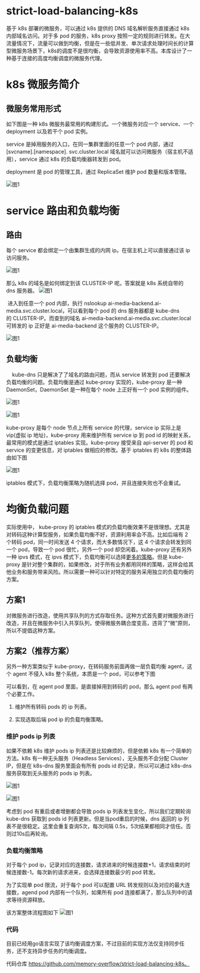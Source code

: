 # strict-load-balancing-k8s

基于 k8s 部署的微服务，可以通过 k8s 提供的 DNS 域名解析服务直接通过 k8s 内部域名访问。对于多 pod 的服务，k8s proxy 按照一定的规则进行转发。在大流量情况下，流量可以做到均衡，但是在一些低并发、单次请求处理时间长的计算型微服务场景下，k8s的调度不是很均衡，会导致资源使用率不高。本库设计了一种基于连接的高度均衡调度的微服务代理。

# k8s 微服务简介
## 微服务常用形式
如下图是一种 k8s 微服务最常用的构建形式。一个微服务对应一个 service、一个 deployment 以及若干个 pod 实例。

service 是掉用服务的入口，在同一集群里面的任意一个 pod 内部，通过 [svcname].[namespace]. svc.cluster.local 域名就可以访问微服务（宿主机不适用），service 通过 k8s 的负载均衡器转发到 pod。

deployment 是 pod 的管理工具，通过 ReplicaSet 维护 pod 数量和版本管理。

![图1](https://github.com/memory-overflow/strict-load-balancing-k8s/blob/master/images/e54f5e9e0da946a18a1fcebc8a655dc2.webp)



# service 路由和负载均衡
## 路由
每个 service 都会绑定一个由集群生成的内网 ip。在宿主机上可以直接通过该 ip 访问服务。

![图1](https://github.com/memory-overflow/strict-load-balancing-k8s/blob/master/images/d2f24143135e419faaddba9a4d4ba94b.webp)

那么 k8s 的域名是如何绑定到该 CLUSTER-IP 呢。答案就是 k8s 系统自带的 dns 服务器。
![图1](https://github.com/memory-overflow/strict-load-balancing-k8s/blob/master/images/c74080adf15647b8a52a550e374b401e.webp)



 进入到任意一个 pod 内部，执行 nslookup ai-media-backend.ai-media.svc.cluster.local，可以看到每个 pod 的 dns 服务器都是 kube-dns 的 CLUSTER-IP。而查到的域名 ai-media-backend.ai-media.svc.cluster.local 可转发的 ip 正好是 ai-media-backend 这个服务的 CLUSTER-IP。

![图1](https://github.com/memory-overflow/strict-load-balancing-k8s/blob/master/images/5a813487241947bd930f6794c5094065.webp)

## 负载均衡
    kube-dns 只是解决了了域名的路由问题，而从 service 转发到 pod 还要解决负载均衡的问题。负载均衡是通过 kube-proxy 实现的，kube-proxy 是一种 DaemonSet，DaemonSet 是一种在每个 node 上正好有一个 pod 实例的组件。

![图1](https://github.com/memory-overflow/strict-load-balancing-k8s/blob/master/images/dfd052a4fbae46b9a3d9118a3d5db74f.webp)

![图1](https://github.com/memory-overflow/strict-load-balancing-k8s/blob/master/images/64dce4c13f82481982cbdea6a35172cb.webp)


kube-proxy 是每个 node 节点上所有 service 的代理，service ip 实际上是 vip(虚拟 ip 地址)，kube-proxy 用来维护所有 service ip 到 pod id 的映射关系，最常用的模式是通过 iptables 实现。kube-proxy 接受来自 api-server 的 pod 和 service 的变更信息，对 iptables 做相应的修改。基于 iptables 的 k8s 的整体路由如下图

![图1](https://github.com/memory-overflow/strict-load-balancing-k8s/blob/master/images/8650b269d5ed4330bdffe7d5c39e07a5.webp)


iptables 模式下，负载均衡策略为随机选择 pod，并且连接失败也不会重试。



# 均衡负载问题
实际使用中， kube-proxy 的 iptables 模式的负载均衡效果不是很理想。尤其是对转码这种计算型服务，如果负载均衡不好，资源利用率会不高。比如后端有 2 个转码 pod，同一时间发送 4 个请求，而大多数情况下，这 4 个请求会转发到同一个 pod，导致一个 pod 很忙，另外一个 pod 却空闲着。kube-proxy 还有另外一种 ipvs 模式，在 ipvs 模式下，负载均衡可以选择[更多的策略](https://kubernetes.io/zh/docs/concepts/services-networking/service/#proxy-mode-ipvs)。但是 kube-proxy 是针对整个集群的，如果修改，对于所有业务都用同样的策略，这样会给其他业务和服务带来风险。所以需要一种可以针对特定的服务采用独立的负载均衡的方案。

## 方案1
对微服务进行改造，使用共享队列的方式存取任务。这种方式首先要对微服务进行改造，并且在微服务中引入共享队列，使得微服务耦合度变高，违背了“微”原则，所以不提倡这种方案。

## 方案2（推荐方案）
另外一种方案类似于 kube-proxy，在转码服务前面再做一层负载均衡 agent，这个 agent 不侵入 k8s 整个系统，本质是一个 pod，可以参考下图



可以看到，在 agent pod 里面，是直接掉用到转码的 pod，那么 agent pod 有两个必要工作。

1. 维护所有转码 pods 的 ip 列表。

2. 实现选取后端 pod ip 的负载均衡策略。

### 维护 pods ip 列表
如果不依赖 k8s 维护 pods ip 列表还是比较麻烦的，但是依赖 k8s 有一个简单的方法。k8s 有一种无头服务（Headless Services），无头服务不会分配 Cluster IP，但是在 k8s-dns 服务里面会有所有 pods id 的记录，所以可以通过 k8s-dns 服务获取到无头服务的 pods ip 列表。


![图1](https://github.com/memory-overflow/strict-load-balancing-k8s/blob/master/images/6e51437089e94a298cf077534359455a.webp)

![图1](https://github.com/memory-overflow/strict-load-balancing-k8s/blob/master/images/6bee6d6f232a47ac8fe6bac06cba2ad2.webp)


考虑到 pod 有重启或者增删都会导致 pods ip 列表发生变化，所以我们定期轮询 kube-dns 获取到 pods id 列表更新。但是当pod重启的时候，dns 返回的 ip 列表不是很稳定。这里会重复查询5次，每次间隔 0.5s，5次结果都相同才信任。否则过10s后再轮询。

### 负载均衡策略
对于每个 pod ip，记录对应的连接数，请求进来的时候连接数+1，请求结束的时候连接数-1。每次新的请求进来，会选择连接数最少的 pod 转发。

为了实现单 pod 限流，对于每个 pod 可以配置 URL 转发规则以及对应的最大连接数，agend pod 内部有一个队列，如果所有 pod 连接都满了，那么队列中的请求等待资源释放。

该方案整体流程图如下
![图1](https://github.com/memory-overflow/strict-load-balancing-k8s/blob/master/images/86aa772a870e412f8272d1977ab6b9a7.webp)



### 代码
目前已经用go语言实现了该均衡调度方案，不过目前的实现方法仅支持同步任务，还不支持异步任务的均衡调度。

代码仓库 https://github.com/memory-overflow/strict-load-balancing-k8s。

